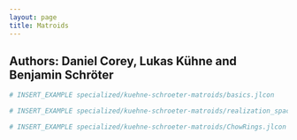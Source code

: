 ```yaml
---
layout: page
title: Matroids
---
```


## Authors: Daniel Corey, Lukas Kühne and Benjamin Schröter

```julia
# INSERT_EXAMPLE specialized/kuehne-schroeter-matroids/basics.jlcon
```

```julia
# INSERT_EXAMPLE specialized/kuehne-schroeter-matroids/realization_space.jlcon
```

```julia
# INSERT_EXAMPLE specialized/kuehne-schroeter-matroids/ChowRings.jlcon
```
